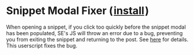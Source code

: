 # Snippet Modal Fixer (&#8202;[install](https://github.com/CertainPerformance/Stack-Exchange-Userscripts/raw/master/Stack-Snippet-Userscripts/Modal-Fixer/StackSnippetModalFixer.user.js)&#8202;)

When opening a snippet, if you click too quickly before the snippet modal has been populated, SE's JS will throw an error due to a bug, preventing you from exiting the snippet and returning to the post. See [here](https://meta.stackoverflow.com/q/372944) for details. This userscript fixes the bug.
